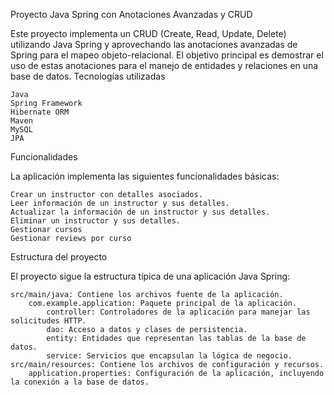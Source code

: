 Proyecto Java Spring con Anotaciones Avanzadas y CRUD

Este proyecto implementa un CRUD (Create, Read, Update, Delete) utilizando Java Spring y aprovechando las anotaciones avanzadas de Spring para el mapeo objeto-relacional. El objetivo principal es demostrar el uso de estas anotaciones para el manejo de entidades y relaciones en una base de datos.
Tecnologías utilizadas

    Java
    Spring Framework
    Hibernate ORM
    Maven
    MySQL
    JPA

Funcionalidades

La aplicación implementa las siguientes funcionalidades básicas:

    Crear un instructor con detalles asociados.
    Leer información de un instructor y sus detalles.
    Actualizar la información de un instructor y sus detalles.
    Eliminar un instructor y sus detalles.
    Gestionar cursos
    Gestionar reviews por curso

Estructura del proyecto

El proyecto sigue la estructura típica de una aplicación Java Spring:

    src/main/java: Contiene los archivos fuente de la aplicación.
        com.example.application: Paquete principal de la aplicación.
            controller: Controladores de la aplicación para manejar las solicitudes HTTP.
            dao: Acceso a datos y clases de persistencia.
            entity: Entidades que representan las tablas de la base de datos.
            service: Servicios que encapsulan la lógica de negocio.
    src/main/resources: Contiene los archivos de configuración y recursos.
        application.properties: Configuración de la aplicación, incluyendo la conexión a la base de datos.